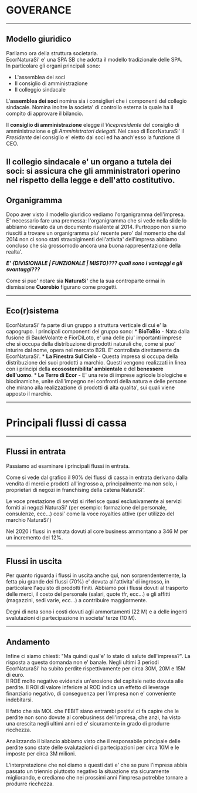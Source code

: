 # GOVERANCE
-----------------------------------------------------------------------
## Modello giuridico
Parliamo ora della struttura societaria.  
EcorNaturaSi' e' una SPA SB che adotta il modello tradizionale delle SPA.  
In particolare gli organi principali sono:
* L'assemblea dei soci
* Il consiglio di amministrazione
* Il colleggio sindacale
  
L'**assemblea dei soci** nomina sia i consiglieri che i componenti del collegio sindacale.
Nomina inoltre la societa' di controllo esterna la quale ha il compito di approvare il bilancio.  

Il **consiglio di amministrazione** elegge il *Vicepresidente* del consiglio di amministrazione e gli *Amministratori delegati*.
Nel caso di EcorNaturaSi' il *Presidente* del consiglio e' eletto dai soci ed ha anch'esso la funzione di CEO.

Il **collegio sindacale** e' un organo a tutela dei soci: si assicura che gli amministratori operino nel rispetto della legge e dell'atto costitutivo.
-----------------------------------------------------------------------
## Organigramma

Dopo aver visto il modello giuridico vediamo l'organigramma dell'impresa.
E' necessario fare una premessa: l'organigramma che si vede nella slide lo abbiamo ricavato da un documento risalente al 2014.
Purtroppo non siamo riusciti a trovare un organigramma piu' recente pero' dal momento che dal 2014 non ci sono stati stravolgimenti dell'attivita' dell'impresa abbiamo concluso che sia grossomodo ancora una buona rappresentazione della realta'.

***E' {DIVISIONALE | FUNZIONALE | MISTO}??? quali sono i vantaggi e gli svantaggi???***

Come si puo' notare sia **NaturaSi'** che la sua controparte ormai in dismissione **Cuorebio** figurano come progetti.

----------------------------------------------------------------------
## Eco(r)sistema
EcorNaturaSi' fa parte di un gruppo a struttura verticale di cui e' la capogrupo.
I principali componenti del gruppo sono:
	* **BioToBio** - Nata dalla fusione di BauleVolante e FiorDiLoto, e' una delle piu' importanti imprese che si occupa della distribuzione di prodotti naturali che, come si puo' inturire dal nome, opera nel mercato B2B. E' controllata direttamente da EcorNaturaSi'.
	* **La Finestra Sul Cielo** - Questa impresa si occupa della distribuzione dei suoi prodotti a marchio. Questi vengono realizzati in linea con i principi della **ecosostenibilita' ambientale** e del **benessere dell'uomo**.
	* **Le Terre di Ecor** - E' una rete di imprese agricole biologiche e biodinamiche, unite dall'impegno nei confronti della natura e delle persone che mirano alla realizzazione di prodotti di alta qualita', sui quali viene apposto il marchio.

----------------------------------------------------------------------
# Principali flussi di cassa
----------------------------------------------------------------------
## Flussi in entrata
Passiamo ad esaminare i principali flussi in entrata.

Come si vede dal grafico il 90% dei flussi di cassa in entrata derivano dalla vendita di merci e prodotti all'ingrosso a, principalmente ma non solo, i proprietari di negozi in franchising della catena NaturaSi'.  

Le voce prestazione di servizi si riferisce quasi esclusivamente ai servizi forniti ai negozi NaturaSi' (per esempio: formazione del personale, consulenze, ecc...) 
cosi' come la voce royalties attive (per utilizzo del marchio NaturaSi')  

Nel 2020 i flussi in entrata dovuti al core business ammontano a 346 M per un incremento del 12%.

---------------------------------------------------------------------
## Flussi in uscita 
Per quanto riguarda i flussi in uscita anche qui, non sorprendentemente, la fetta piu grande dei flussi (70%) e' dovuta all'attivita' di ingrosso, in particolare l'aquisto di prodotti finiti.
Abbiamo poi i flussi dovuti al trasporto delle merci, il costo del personale (salari, quote tfr, ecc...) e gli affitti (magazzini, sedi varie, ecc...) a contribuire maggiormente. 

Degni di nota sono i costi dovuti agli ammortamenti (22 M) e a delle ingenti svalutazioni di partecipazione in societa' terze (10 M).

---------------------------------------------------------------------
## Andamento
Infine ci siamo chiesti: "Ma quindi qual'e' lo stato di salute dell'impresa?".
La risposta a questa domanda non e' banale.
Negli ultimi 3 periodi EcorNaturaSi' ha subito perdite rispettivamente per circa 30M, 20M e 15M di euro.  
Il ROE molto negativo evidenzia un'erosione del capitale netto dovuta alle perdite.
Il ROI di valore inferiore al ROD indica un effetto di leverage finanziario negativo, di conseguenza per l'impresa non e' conveniente indebitarsi.  

Il fatto che sia MOL che l'EBIT siano entrambi positivi ci fa capire che le perdite non sono dovute al corebusiness dell'impresa, che anzi, ha visto una crescita negli ultimi anni ed e' sicuramente in grado di produrre ricchezza.  

Analizzando il bilancio abbiamo visto che il responsabile principale delle perdite sono state delle svalutazioni di partecipazioni per circa 10M e le imposte per circa	3M milioni.  

L'interpretazione che noi diamo a questi dati e' che se pure l'impresa abbia passato un triennio piuttosto negativo la situazione sta sicuramente migliorando, e crediamo che nei prossimi anni l'impresa potrebbe tornare a produrre ricchezza.
